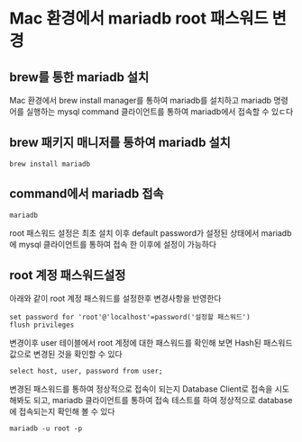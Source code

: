 # Mac 환경에서 mariadb root 패스워드 변경

## brew를 통한 mariadb 설치
Mac 환경에서 brew install manager를 통하여 mariadb를 설치하고 mariadb 명령어를 실행하는 mysql command 클라이언트를 통하여 mariadb에서 접속할 수 있ㄷ다

## brew 패키지 매니저를 통하여 mariadb 설치
```shell
brew install mariadb
```

## command에서 mariadb 접속
```shell
mariadb
```

root 패스워드 설정은 최초 설치 이후 default password가 설정된 상태에서 mariadb에 mysql 클라이언트를 통하여 접속 한 이후에 설정이 가능하다

## root 계정 패스워드설정
아래와 같이 root 계정 패스워드를 설정한후 변경사항을 반영한다
```shell
set password for 'root'@'localhost'=password('설정할 패스워드')
flush privileges
```

변경이후 user 테이블에서 root 계정에 대한 패스워드를 확인해 보면 Hash된 패스워드 값으로 변경된 것을 확인할 수 있다
```shell
select host, user, password from user;
```

변경된 패스워드를 통하여 정상적으로 접속이 되는지 Database Client로 접속을 시도해봐도 되고, mariadb 클라이언트를 통하여 접속 테스트를 하여 정상적으로 database에 접속되는지 확인해 볼 수 있다
```shell
mariadb -u root -p
```